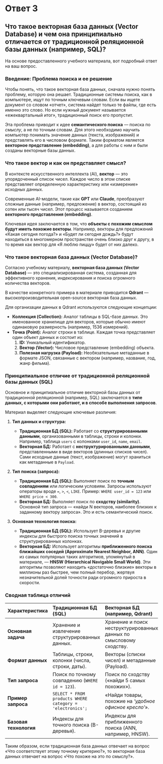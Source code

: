 # Ответ 3

## Что такое векторная база данных (Vector Database) и чем она принципиально отличается от традиционной реляционной базы данных (например, SQL)?

На основе предоставленного учебного материала, вот подробный ответ на ваш вопрос.

### Введение: Проблема поиска и ее решение

Чтобы понять, что такое векторная база данных, сначала нужно понять проблему, которую она решает. Традиционные системы поиска, как в компьютере, ищут по точным ключевым словам. Если вы ищете документ со словом «отчет», система найдет только те файлы, где есть именно это слово. Но если нужный документ называется «ежеквартальный итог», традиционный поиск его пропустит.

Эта проблема приводит к идее **семантического поиска** — поиска по *смыслу*, а не по точным словам. Для этого необходимо научить компьютер понимать значение данных (текста, изображений) и представлять его в числовом формате. Таким форматом является **векторное представление (embedding)**, а для работы с ним и были созданы векторные базы данных.

### Что такое вектор и как он представляет смысл?

В контексте искусственного интеллекта (AI), **вектор** — это упорядоченный список чисел. Каждое число в этом списке представляет определенную характеристику или «измерение» исходных данных.

Современные AI-модели, такие как **GPT** или **Claude**, преобразуют сложные данные (например, предложение) в вектор, состоящий из сотен или тысяч чисел. Этот процесс называется созданием **векторного представления (embedding)**.

Ключевая идея заключается в том, что **объекты с похожим смыслом будут иметь похожие векторы**. Например, векторы для предложений «Какая сегодня погода?» и «Будет ли сегодня дождь?» будут находиться в многомерном пространстве очень близко друг к другу, в то время как вектор для «Я люблю пиццу» будет от них далеко.

### Что такое векторная база данных (Vector Database)?

Согласно учебному материалу, **векторная база данных (Vector Database)** — это специализированная система, созданная для эффективного хранения, индексирования и поиска огромного количества векторов.

В качестве конкретного примера в материале приводится **Qdrant** — высокопроизводительная open-source векторная база данных.

Для организации данных в Qdrant используются следующие концепции:
*   **Коллекция (Collection):** Аналог таблицы в SQL-базе данных. Это именованное хранилище для векторов, которые обычно имеют одинаковую размерность (например, 1536 измерений).
*   **Точка (Point):** Аналог строки в таблице. Каждая точка представляет один объект данных и состоит из:
    1.  **ID:** Уникальный идентификатор.
    2.  **Вектор (Vector):** Числовое представление (embedding) объекта.
    3.  **Полезная нагрузка (Payload):** Необязательные метаданные в формате JSON, связанные с вектором (например, название, год, жанр фильма).

### Принципиальное отличие от традиционной реляционной базы данных (SQL)

Основное и принципиальное отличие векторной базы данных от традиционной реляционной (например, SQL) заключается в **типе данных, с которыми они работают, и в способе выполнения запросов**.

Материал выделяет следующие ключевые различия:

1.  **Тип данных и структура:**
    *   **Традиционная БД (SQL):** Работает со **структурированными данными**, организованными в таблицы, строки и колонки. Например, таблица `users` с колонками `user_id`, `name`, `email`.
    *   **Векторная БД:** Работает с **неструктурированными данными**, представленными в виде векторов (длинных списков чисел). Сами исходные данные (текст, изображение) могут храниться как метаданные в `Payload`.

2.  **Тип поиска (запроса):**
    *   **Традиционная БД (SQL):** Выполняет поиск по **точным совпадениям** или логическим условиям. Запросы используют операторы вроде `=`, `>`, `<`, `LIKE`. Пример: `WHERE user_id = 123` или `WHERE price < 300`.
    *   **Векторная БД:** Выполняет поиск по **сходству (similarity)**. Основной тип запроса — «найди N векторов, наиболее близких к заданному вектору запроса». Это и есть семантический поиск.

3.  **Основная технология поиска:**
    *   **Традиционная БД (SQL):** Использует B-деревья и другие индексы для быстрого поиска точных значений в структурированных колонках.
    *   **Векторная БД:** Использует алгоритмы **приближенного поиска ближайших соседей (Approximate Nearest Neighbor, ANN)**. Один из самых популярных таких алгоритмов, упомянутый в материале, — **HNSW (Hierarchical Navigable Small World)**. Эти алгоритмы позволяют находить «достаточно близкие» векторы в миллионы раз быстрее, чем полный перебор, жертвуя незначительной долей точности ради огромного прироста в скорости.

### Сводная таблица отличий

| Характеристика | Традиционная БД (SQL) | Векторная БД (например, Qdrant) |
| :--- | :--- | :--- |
| **Основная задача** | Хранение и извлечение структурированных данных. | Хранение и поиск неструктурированных данных по смысловому сходству. |
| **Формат данных** | Таблицы, строки, колонки (числа, строки, даты). | Векторы (списки чисел) и метаданные (Payload). |
| **Тип запроса** | Поиск по точному совпадению (`WHERE id = 123`). | Поиск по сходству («найди 5 самых похожих»). |
| **Пример запроса** | `SELECT * FROM products WHERE category = 'electronics';` | «Найди товары, похожие на *‘удобное офисное кресло’*». |
| **Базовая технология** | Индексы для точного поиска (B-деревья). | Индексы для приближенного поиска (ANN, например, HNSW). |

Таким образом, если традиционная база данных отвечает на вопрос «Что соответствует этому точному критерию?», то векторная база данных отвечает на вопрос «Что похоже на это по смыслу?».
